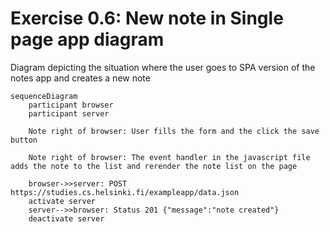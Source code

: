 # Exercise 0.6: New note in Single page app diagram

Diagram depicting the situation where the user goes to SPA version of the notes app and creates a new note

```mermaid
sequenceDiagram
    participant browser
    participant server

    Note right of browser: User fills the form and the click the save button

    Note right of browser: The event handler in the javascript file adds the note to the list and rerender the note list on the page

    browser->>server: POST https://studies.cs.helsinki.fi/exampleapp/data.json
    activate server
    server-->>browser: Status 201 {"message":"note created"}
    deactivate server

```
